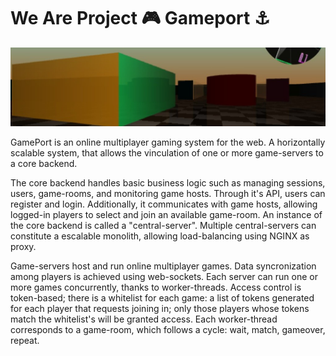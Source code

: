 # We Are Project 🎮 Gameport ⚓

![Alt text](/pic.jpeg "Optional title")


GamePort is an online multiplayer gaming system for the web. A horizontally scalable system, that allows the vinculation of one or more game-servers to a core backend. 

The core backend handles basic business logic such as managing sessions, users, game-rooms, and monitoring game hosts. Through it's API, users can register and login. Additionally, it communicates with game hosts, allowing logged-in players to select and join an available game-room. An instance of the core backend is called a "central-server". Multiple central-servers can constitute a escalable monolith, allowing load-balancing using NGINX as proxy.

Game-servers host and run online multiplayer games. Data syncronization among players is achieved using web-sockets. Each server can run one or more games concurrently, thanks to worker-threads. Access control is token-based; there is a whitelist for each game: a list of tokens generated for each player that requests joining in; only those players whose tokens match the whitelist's will be granted access. Each worker-thread corresponds to a game-room, which follows a cycle: wait, match, gameover, repeat. 
<!--
🌈 Contribution guidelines - how can the community get involved?
👩‍💻 Useful resources - where can the community find your docs? Is there anything else the community should know?
🍿 Fun facts - what does your team eat for breakfast?
🧙 Remember, you can do mighty things with the power of [Markdown](https://docs.github.com/github/writing-on-github/getting-started-with-writing-and-formatting-on-github/basic-writing-and-formatting-syntax)
-->

